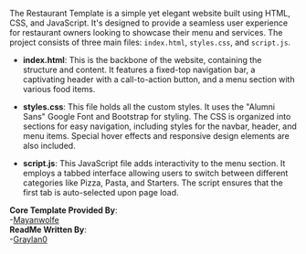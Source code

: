 
The Restaurant Template is a simple yet elegant website built using HTML, CSS, and JavaScript. It's designed to provide a seamless user experience for restaurant owners looking to showcase their menu and services. The project consists of three main files: `index.html`, `styles.css`, and `script.js`.

- **index.html**: This is the backbone of the website, containing the structure and content. It features a fixed-top navigation bar, a captivating header with a call-to-action button, and a menu section with various food items.

- **styles.css**: This file holds all the custom styles. It uses the "Alumni Sans" Google Font and Bootstrap for styling. The CSS is organized into sections for easy navigation, including styles for the navbar, header, and menu items. Special hover effects and responsive design elements are also included.

- **script.js**: This JavaScript file adds interactivity to the menu section. It employs a tabbed interface allowing users to switch between different categories like Pizza, Pasta, and Starters. The script ensures that the first tab is auto-selected upon page load.

 **Core Template Provided By**:  
   -[Mayanwolfe](https://github.com/Mayanwolfe/Restaurant_Template")
<br>**ReadMe Written By**:</br>
  -[Graylan0](https://github.com/graylan0)
   
